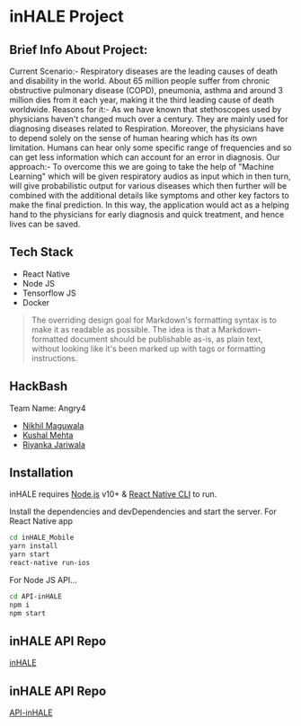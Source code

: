 # inHALE Project
## Brief Info About Project:

Current Scenario:- Respiratory diseases are the leading causes of death and disability in the world. About 65 million people suffer from chronic obstructive pulmonary disease (COPD), pneumonia, asthma and around 3 million dies from it each year, making it the third leading cause of death worldwide. Reasons for it:- As we have known that stethoscopes used by physicians haven't changed much over a century. They are mainly used for diagnosing diseases related to Respiration. Moreover, the physicians have to depend solely on the sense of human hearing which has its own limitation. Humans can hear only some specific range of frequencies and so can get less information which can account for an error in diagnosis. Our approach:- To overcome this we are going to take the help of "Machine Learning" which will be given respiratory audios as input which in then turn, will give probabilistic output for various diseases which then further will be combined with the additional details like symptoms and other key factors to make the final prediction. In this way, the application would act as a helping hand to the physicians for early diagnosis and quick treatment, and hence lives can be saved.

## Tech Stack

- React Native
- Node JS
- Tensorflow JS
- Docker

> The overriding design goal for Markdown's
> formatting syntax is to make it as readable
> as possible. The idea is that a
> Markdown-formatted document should be
> publishable as-is, as plain text, without
> looking like it's been marked up with tags
> or formatting instructions.

## HackBash

Team Name: Angry4

- [Nikhil Maguwala](https://www.linkedin.com/in/nikhil-maguwala/)
- [Kushal Mehta](https://www.linkedin.com/in/kushal-mehta-a94062149/)
- [Riyanka Jariwala](https://www.linkedin.com/in/riyanka-jariwala-452a28150/)

## Installation

inHALE requires [Node.js](https://nodejs.org/) v10+ & [React Native CLI](https://reactnative.dev/docs/environment-setup)  to run.

Install the dependencies and devDependencies and start the server.
For React Native app

```sh
cd inHALE_Mobile
yarn install
yarn start
react-native run-ios
```

For Node JS API...

```sh
cd API-inHALE
npm i
npm start
```

## inHALE API Repo
[inHALE](https://github.com/nikhilmaguwala/inHALE_Mobile)

## inHALE API Repo
[API-inHALE](https://github.com/nikhilmaguwala/API-inHALE)


